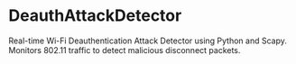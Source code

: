 # DeauthAttackDetector
Real-time Wi-Fi Deauthentication Attack Detector using Python and Scapy. Monitors 802.11 traffic to detect malicious disconnect packets.
